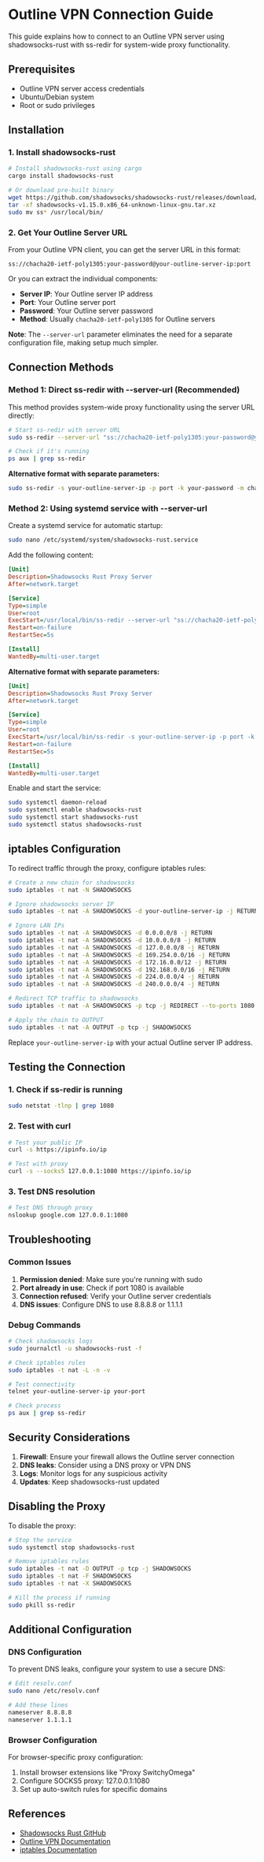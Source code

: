 # Outline VPN Connection Guide

This guide explains how to connect to an Outline VPN server using shadowsocks-rust with ss-redir for system-wide proxy functionality.

## Prerequisites

- Outline VPN server access credentials
- Ubuntu/Debian system
- Root or sudo privileges

## Installation

### 1. Install shadowsocks-rust

```bash
# Install shadowsocks-rust using cargo
cargo install shadowsocks-rust

# Or download pre-built binary
wget https://github.com/shadowsocks/shadowsocks-rust/releases/download/v1.15.0/shadowsocks-v1.15.0.x86_64-unknown-linux-gnu.tar.xz
tar -xf shadowsocks-v1.15.0.x86_64-unknown-linux-gnu.tar.xz
sudo mv ss* /usr/local/bin/
```

### 2. Get Your Outline Server URL

From your Outline VPN client, you can get the server URL in this format:
```
ss://chacha20-ietf-poly1305:your-password@your-outline-server-ip:port
```

Or you can extract the individual components:
- **Server IP**: Your Outline server IP address
- **Port**: Your Outline server port
- **Password**: Your Outline server password
- **Method**: Usually `chacha20-ietf-poly1305` for Outline servers

**Note**: The `--server-url` parameter eliminates the need for a separate configuration file, making setup much simpler.

## Connection Methods

### Method 1: Direct ss-redir with --server-url (Recommended)

This method provides system-wide proxy functionality using the server URL directly:

```bash
# Start ss-redir with server URL
sudo ss-redir --server-url "ss://chacha20-ietf-poly1305:your-password@your-outline-server-ip:port" -l 127.0.0.1:1080 -f /var/run/shadowsocks-rust.pid

# Check if it's running
ps aux | grep ss-redir
```

**Alternative format with separate parameters:**
```bash
sudo ss-redir -s your-outline-server-ip -p port -k your-password -m chacha20-ietf-poly1305 -l 127.0.0.1:1080 -f /var/run/shadowsocks-rust.pid
```

### Method 2: Using systemd service with --server-url

Create a systemd service for automatic startup:

```bash
sudo nano /etc/systemd/system/shadowsocks-rust.service
```

Add the following content:

```ini
[Unit]
Description=Shadowsocks Rust Proxy Server
After=network.target

[Service]
Type=simple
User=root
ExecStart=/usr/local/bin/ss-redir --server-url "ss://chacha20-ietf-poly1305:your-password@your-outline-server-ip:port" -l 127.0.0.1:1080
Restart=on-failure
RestartSec=5s

[Install]
WantedBy=multi-user.target
```

**Alternative format with separate parameters:**
```ini
[Unit]
Description=Shadowsocks Rust Proxy Server
After=network.target

[Service]
Type=simple
User=root
ExecStart=/usr/local/bin/ss-redir -s your-outline-server-ip -p port -k your-password -m chacha20-ietf-poly1305 -l 127.0.0.1:1080
Restart=on-failure
RestartSec=5s

[Install]
WantedBy=multi-user.target
```

Enable and start the service:

```bash
sudo systemctl daemon-reload
sudo systemctl enable shadowsocks-rust
sudo systemctl start shadowsocks-rust
sudo systemctl status shadowsocks-rust
```

## iptables Configuration

To redirect traffic through the proxy, configure iptables rules:

```bash
# Create a new chain for shadowsocks
sudo iptables -t nat -N SHADOWSOCKS

# Ignore shadowsocks server IP
sudo iptables -t nat -A SHADOWSOCKS -d your-outline-server-ip -j RETURN

# Ignore LAN IPs
sudo iptables -t nat -A SHADOWSOCKS -d 0.0.0.0/8 -j RETURN
sudo iptables -t nat -A SHADOWSOCKS -d 10.0.0.0/8 -j RETURN
sudo iptables -t nat -A SHADOWSOCKS -d 127.0.0.0/8 -j RETURN
sudo iptables -t nat -A SHADOWSOCKS -d 169.254.0.0/16 -j RETURN
sudo iptables -t nat -A SHADOWSOCKS -d 172.16.0.0/12 -j RETURN
sudo iptables -t nat -A SHADOWSOCKS -d 192.168.0.0/16 -j RETURN
sudo iptables -t nat -A SHADOWSOCKS -d 224.0.0.0/4 -j RETURN
sudo iptables -t nat -A SHADOWSOCKS -d 240.0.0.0/4 -j RETURN

# Redirect TCP traffic to shadowsocks
sudo iptables -t nat -A SHADOWSOCKS -p tcp -j REDIRECT --to-ports 1080

# Apply the chain to OUTPUT
sudo iptables -t nat -A OUTPUT -p tcp -j SHADOWSOCKS
```

Replace `your-outline-server-ip` with your actual Outline server IP address.

## Testing the Connection

### 1. Check if ss-redir is running

```bash
sudo netstat -tlnp | grep 1080
```

### 2. Test with curl

```bash
# Test your public IP
curl -s https://ipinfo.io/ip

# Test with proxy
curl -s --socks5 127.0.0.1:1080 https://ipinfo.io/ip
```

### 3. Test DNS resolution

```bash
# Test DNS through proxy
nslookup google.com 127.0.0.1:1080
```

## Troubleshooting

### Common Issues

1. **Permission denied**: Make sure you're running with sudo
2. **Port already in use**: Check if port 1080 is available
3. **Connection refused**: Verify your Outline server credentials
4. **DNS issues**: Configure DNS to use 8.8.8.8 or 1.1.1.1

### Debug Commands

```bash
# Check shadowsocks logs
sudo journalctl -u shadowsocks-rust -f

# Check iptables rules
sudo iptables -t nat -L -n -v

# Test connectivity
telnet your-outline-server-ip your-port

# Check process
ps aux | grep ss-redir
```

## Security Considerations

1. **Firewall**: Ensure your firewall allows the Outline server connection
2. **DNS leaks**: Consider using a DNS proxy or VPN DNS
3. **Logs**: Monitor logs for any suspicious activity
4. **Updates**: Keep shadowsocks-rust updated

## Disabling the Proxy

To disable the proxy:

```bash
# Stop the service
sudo systemctl stop shadowsocks-rust

# Remove iptables rules
sudo iptables -t nat -D OUTPUT -p tcp -j SHADOWSOCKS
sudo iptables -t nat -F SHADOWSOCKS
sudo iptables -t nat -X SHADOWSOCKS

# Kill the process if running
sudo pkill ss-redir
```

## Additional Configuration

### DNS Configuration

To prevent DNS leaks, configure your system to use a secure DNS:

```bash
# Edit resolv.conf
sudo nano /etc/resolv.conf

# Add these lines
nameserver 8.8.8.8
nameserver 1.1.1.1
```

### Browser Configuration

For browser-specific proxy configuration:

1. Install browser extensions like "Proxy SwitchyOmega"
2. Configure SOCKS5 proxy: 127.0.0.1:1080
3. Set up auto-switch rules for specific domains

## References

- [Shadowsocks Rust GitHub](https://github.com/shadowsocks/shadowsocks-rust)
- [Outline VPN Documentation](https://getoutline.org/get-started/)
- [iptables Documentation](https://netfilter.org/documentation/) 